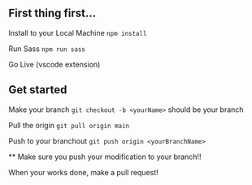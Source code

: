 ## First thing first...

Install to your Local Machine
`npm install`

Run Sass
`npm run sass`

Go Live (vscode extension)

## Get started

Make your branch
`git checkout -b <yourName>`
<yourName> should be your branch

Pull the origin
`git pull origin main`

Push to your branchout
`git push origin <yourBranchName>`

\*\* Make sure you push your modification to your branch!!

When your works done, make a pull request!
